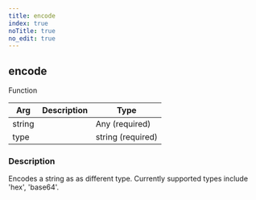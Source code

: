 ```yaml
---
title: encode
index: true
noTitle: true
no_edit: true
---
```




<div class="vql_item"></div>


## encode
<span class='vql_type label label-warning pull-right page-header'>Function</span>



<div class="vqlargs"></div>

Arg | Description | Type
----|-------------|-----
string||Any (required)
type||string (required)

### Description

Encodes a string as as different type. Currently supported types include 'hex', 'base64'.

